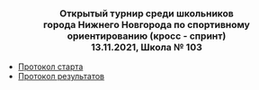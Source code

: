 <h3 style="text-align: center;">
Открытый турнир среди школьников<br/>
города Нижнего Новгорода по спортивному ориентированию (кросс - спринт)<br/>
13.11.2021, Школа № 103
</h3>

- [Протокол старта](StartList.htm)
- [Протокол результатов](ResultList.htm)
